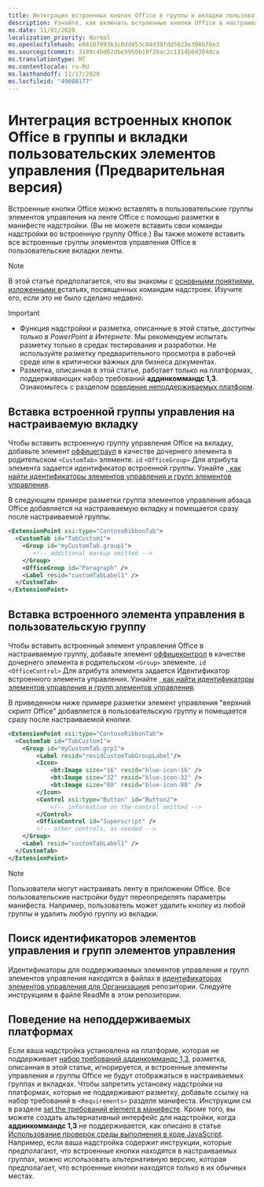 ```yaml
---
title: Интеграция встроенных кнопок Office в группы и вкладки пользовательских элементов управления
description: Узнайте, как включать встроенные кнопки Office в настраиваемые группы команд и вкладки ленты Office.
ms.date: 11/01/2020
localization_priority: Normal
ms.openlocfilehash: e04107893b3c0dd453c84d38fdd5623e308b70e3
ms.sourcegitcommit: 3189c4bd62dbe5950b19f28ac2c1314b6d304dca
ms.translationtype: MT
ms.contentlocale: ru-RU
ms.lasthandoff: 11/17/2020
ms.locfileid: "49088177"
---
```

# <a name="integrate-built-in-office-buttons-into-custom-control-groups-and-tabs-preview"></a>Интеграция встроенных кнопок Office в группы и вкладки пользовательских элементов управления (Предварительная версия)

Встроенные кнопки Office можно вставлять в пользовательские группы элементов управления на ленте Office с помощью разметки в манифесте надстройки. (Вы не можете вставить свои команды надстройки во встроенную группу Office.) Вы также можете вставить все встроенные группы элементов управления Office в пользовательские вкладки ленты.

> [!NOTE]
> В этой статье предполагается, что вы знакомы с [основными понятиями, изложенными в](add-in-commands.md)статьях, посвященных командам надстроек. Изучите его, если это не было сделано недавно.

> [!IMPORTANT]
>
> - Функция надстройки и разметка, описанные в этой статье, *доступны только в PowerPoint в Интернете*. Мы рекомендуем испытать разметку только в средах тестирования и разработки. Не используйте разметку предварительного просмотра в рабочей среде или в критически важных для бизнеса документах.
> - Разметка, описанная в этой статье, работает только на платформах, поддерживающих набор требований **аддинкоммандс 1,3**. Ознакомьтесь с разделом [поведение неподдерживаемых платформ](#behavior-on-unsupported-platforms).

## <a name="insert-a-built-in-control-group-into-a-custom-tab"></a>Вставка встроенной группы управления на настраиваемую вкладку

Чтобы вставить встроенную группу управления Office на вкладку, добавьте элемент [оффицеграуп](../reference/manifest/customtab.md#officegroup) в качестве дочернего элемента в родительском `<CustomTab>` элементе. `id` `<OfficeGroup>` Для атрибута элемента задается идентификатор встроенной группы. Узнайте [, как найти идентификаторы элементов управления и групп элементов управления](#find-the-ids-of-controls-and-control-groups).

В следующем примере разметки группа элементов управления абзаца Office добавляется на настраиваемую вкладку и помещается сразу после настраиваемой группы.

```xml
<ExtensionPoint xsi:type="ContosoRibbonTab">
  <CustomTab id="TabCustom1">
    <Group id="myCustomTab.group1">
       <!-- additional markup omitted -->
    </Group>
    <OfficeGroup id="Paragraph" />
    <Label resid="customTabLabel1" />
  </CustomTab>
</ExtensionPoint>
```

## <a name="insert-a-built-in-control-into-a-custom-group"></a>Вставка встроенного элемента управления в пользовательскую группу

Чтобы вставить встроенный элемент управления Office в настраиваемую группу, добавьте элемент [оффицеконтрол](../reference/manifest/group.md#officecontrol) в качестве дочернего элемента в родительском `<Group>` элементе. `id` `<OfficeControl>` Для атрибута элемента задается Идентификатор встроенного элемента управления. Узнайте [, как найти идентификаторы элементов управления и групп элементов управления](#find-the-ids-of-controls-and-control-groups).

В приведенном ниже примере разметки элемент управления "верхний скрипт Office" добавляется в пользовательскую группу и помещается сразу после настраиваемой кнопки.

```xml
<ExtensionPoint xsi:type="ContosoRibbonTab">
  <CustomTab id="TabCustom1">
    <Group id="myCustomTab.grp1">
        <Label resid="residCustomTabGroupLabel"/>
        <Icon>
            <bt:Image size="16" resid="blue-icon-16" />
            <bt:Image size="32" resid="blue-icon-32" />
            <bt:Image size="80" resid="blue-icon-80" />
        </Icon>
        <Control xsi:type="Button" id="Button2">
            <!-- information on the control omitted -->
        </Control>
        <OfficeControl id="Superscript" />
        <!-- other controls, as needed -->
    </Group>
    <Label resid="customTabLabel1" />
  </CustomTab>
</ExtensionPoint>
```

> [!NOTE]
> Пользователи могут настраивать ленту в приложении Office. Все пользовательские настройки будут переопределять параметры манифеста. Например, пользователь может удалить кнопку из любой группы и удалить любую группу из вкладки.

## <a name="find-the-ids-of-controls-and-control-groups"></a>Поиск идентификаторов элементов управления и групп элементов управления

Идентификаторы для поддерживаемых элементов управления и групп элементов управления находятся в файлах в [идентификаторах элементов управления для Организации](https://github.com/OfficeDev/office-control-ids)в репозитории. Следуйте инструкциям в файле ReadMe в этом репозитории.

## <a name="behavior-on-unsupported-platforms"></a>Поведение на неподдерживаемых платформах

Если ваша надстройка установлена на платформе, которая не поддерживает [набор требований аддинкоммандс 1,3](../reference/requirement-sets/add-in-commands-requirement-sets.md), разметка, описанная в этой статье, игнорируется, и встроенные элементы управления и группы Office не будут отображаться в настраиваемых группах и вкладках. Чтобы запретить установку надстройки на платформах, которые не поддерживают разметку, добавьте ссылку на набор требований в `<Requirements>` разделе манифеста. Инструкции см в разделе [set the требований element в манифесте](../develop/specify-office-hosts-and-api-requirements.md#set-the-requirements-element-in-the-manifest). Кроме того, вы можете создать альтернативный интерфейс для надстройки, когда **аддинкоммандс 1,3** не поддерживается, как описано в статье [Использование проверок среды выполнения в коде JavaScript](../develop/specify-office-hosts-and-api-requirements.md#use-runtime-checks-in-your-javascript-code). Например, если ваша надстройка содержит инструкции, которые предполагают, что встроенные кнопки находятся в настраиваемых группах, можно использовать альтернативную версию, которая предполагает, что встроенные кнопки находятся только в их обычных местах.
